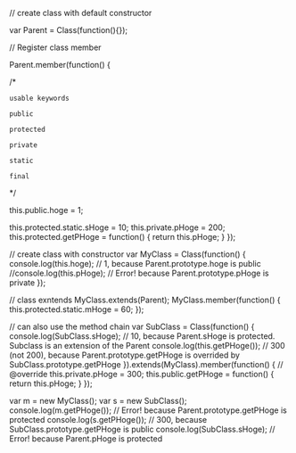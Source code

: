 // create class with default constructor

var Parent  = Class(function(){});

// Register class member

Parent.member(function() {

  /*
  
    usable keywords
    
    public
    
    protected
    
    private
    
    static
    
    final
    
   */
   
  this.public.hoge = 1;
  
  this.protected.static.sHoge = 10;
  this.private.pHoge = 200;
  this.protected.getPHoge = function() {
    return this.pHoge;
  }
});

// create class with constructor
var MyClass = Class(function() {
  console.log(this.hoge); // 1, because Parent.prototype.hoge is public
  //console.log(this.pHoge); // Error! because Parent.prototype.pHoge is private
});

// class exntends
MyClass.extends(Parent);
MyClass.member(function() {
	this.protected.static.mHoge = 60;
});

// can also use the method chain
var SubClass = Class(function() {
  console.log(SubClass.sHoge); // 10, because Parent.sHoge is protected. Subclass is an extension of the Parent
  console.log(this.getPHoge()); // 300 (not 200), because Parent.prototype.getPHoge is overrided by SubClass.prototype.getPHoge
}).extends(MyClass).member(function() {
  // @override
  this.private.pHoge = 300;
  this.public.getPHoge = function() {
    return this.pHoge;
  }
});

var m = new MyClass();
var s = new SubClass();
console.log(m.getPHoge()); // Error! because Parent.prototype.getPHoge is protected
console.log(s.getPHoge()); // 300, because SubClass.prototype.getPHoge is public
console.log(SubClass.sHoge); // Error! because Parent.pHoge is protected
